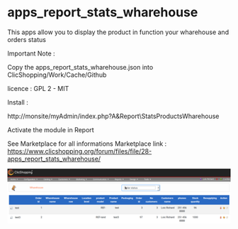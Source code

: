 # apps_report_stats_wharehouse

This apps allow you to display the product in function your wharehouse and orders status

Important Note :

Copy the apps_report_stats_wharehouse.json into ClicShopping/Work/Cache/Github

licence  : GPL 2 - MIT

Install :

http://monsite/myAdmin/index.php?A&Report\StatsProductsWharehouse

Activate the module in Report

See Marketplace for all informations
Marketplace link : https://www.clicshopping.org/forum/files/file/28-apps_report_stats_wharehouse/


![wharehouse](https://github.com/ClicShoppingOfficialModulesV3/apps_report_stats_wharehouse/blob/master/ModuleInfosJson/wharehouse.png)


